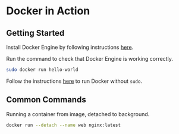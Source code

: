 # Docker in Action

## Getting Started

Install Docker Engine by following instructions [here](https://docs.docker.com/engine/install/ubuntu/).

Run the command to check that Docker Engine is working correctly.

```bash
sudo docker run hello-world
```

Follow the instructions [here](https://www.digitalocean.com/community/tutorials/how-to-install-and-use-docker-on-ubuntu-20-04) to run Docker without `sudo`.

## Common Commands

Running a container from image, detached to background.

```bash
docker run --detach --name web nginx:latest
```
